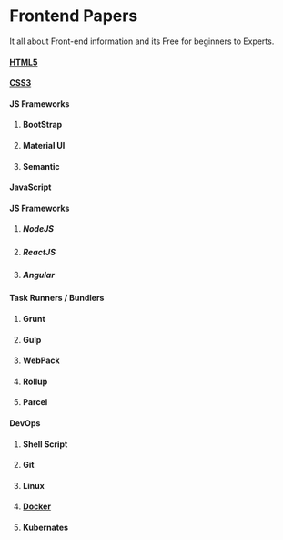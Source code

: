 # Frontend Papers
It all about Front-end information and its Free for beginners to Experts.

#### [HTML5](HTML5/main.md)
#### [CSS3](CSS3/main.md)
#### JS Frameworks
1. #### BootStrap
1. #### Material UI
1. #### Semantic
#### JavaScript
#### JS Frameworks
1. ##### NodeJS
1. ##### ReactJS
1. ##### Angular
#### Task Runners / Bundlers
1. #### Grunt
1. #### Gulp
1. #### WebPack
1. #### Rollup
1. #### Parcel
#### DevOps
1. #### Shell Script
1. #### Git
1. #### Linux
1. #### [Docker](Docker/main.md)
1. #### Kubernates

